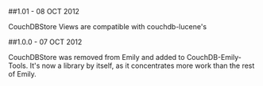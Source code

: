 ##1.01 - 08 OCT 2012

CouchDBStore Views are compatible with couchdb-lucene's

##1.0.0 - 07 OCT 2012

CouchDBStore was removed from Emily and added to CouchDB-Emily-Tools.
It's now a library by itself, as it concentrates more work than the rest of Emily.

